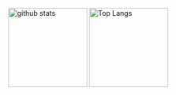 <p align="left"> 
  <img alt="github stats" height="160px"src="https://github-readme-stats.vercel.app/api?username=Jikky1618&theme=github_dark&show_icons=ture&bg_color=45,0D1117,0C0E3C,0D1117" />
  <img alt="Top Langs" height="160px" src="https://github-readme-stats.vercel.app/api/top-langs/?username=Jikky1618&theme=github_dark&show_icons=true&bg_color=45,0D1117,0C0E3C,0D1117" />
</p>
